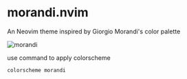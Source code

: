 # morandi.nvim
An Neovim theme inspired by Giorgio Morandi's color palette

![morandi](https://user-images.githubusercontent.com/47192580/227752896-569573a9-ad7d-4d6a-9984-2bc7becd50a0.png)

use command to apply colorscheme
```
colorscheme morandi
```

